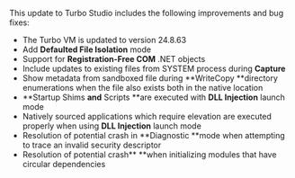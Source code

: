 This update to Turbo Studio includes the following improvements and bug fixes:

- The Turbo VM is updated to version 24.8.63
- Add **Defaulted File Isolation** mode
- Support for **Registration-Free COM** .NET objects
- Include updates to existing files from SYSTEM process during **Capture**
- Show metadata from sandboxed file during **WriteCopy **directory enumerations when the file also exists both in the native location
- **Startup Shims **and** Scripts **are executed with **DLL Injection** launch mode
- Natively sourced applications which require elevation are executed properly when using **DLL Injection** launch mode
- Resolution of potential crash in **Diagnostic **mode when attempting to trace an invalid security descriptor
- Resolution of potential crash** **when initializing modules that have circular dependencies



